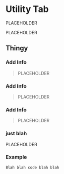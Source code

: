 # Utility Tab

PLACEHOLDER

PLACEHOLDER

## Thingy

### Add Info
> PLACEHOLDER

### Add Info
> PLACEHOLDER

### Add Info
> PLACEHOLDER

### just blah

PLACEHOLDER

### Example

```autohotkey
Blah blah code blah blah
```
